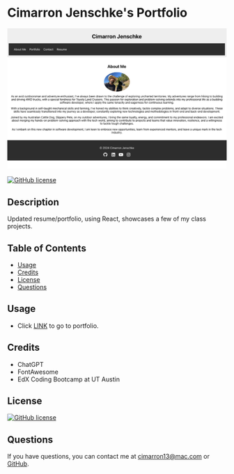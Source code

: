 # Cimarron Jenschke's Portfolio
![Screenshot](./public/about.png)

  [![GitHub license](https://img.shields.io/badge/license-MIT-blue.svg)](https://opensource.org/licenses/MIT)

  ## Description
  Updated resume/portfolio, using React, showcases a few of my class projects.

  ## Table of Contents
  - [Usage](#usage)
  - [Credits](#credits)
  - [License](#license)
  - [Questions](#questions)

  
  

  ## Usage
  - Click <a href="https://gorgeous-truffle-536351.netlify.app/">LINK</a> to go to portfolio.

  ## Credits
  - ChatGPT
  - FontAwesome
  - EdX Coding Bootcamp at UT Austin
  
  ## License
  [![GitHub license](https://img.shields.io/badge/license-MIT-blue.svg)](https://opensource.org/licenses/MIT)

  

  ## Questions
  If you have questions, you can contact me at [cimarron13@mac.com](mailto:cimarron13@mac.com) or <a href="https://github.com/cjenschke">GitHub</a>.